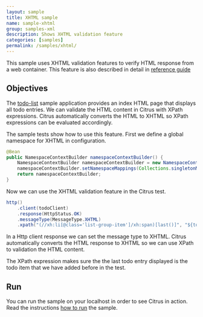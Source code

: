 ```yaml
---
layout: sample
title: XHTML sample
name: sample-xhtml
group: samples-xml
description: Shows XHTML validation feature
categories: [samples]
permalink: /samples/xhtml/
---
```


This sample uses XHTML validation features to verify HTML response from a web container. This feature is
also described in detail in [reference guide][1]

Objectives
---------

The [todo-list](/samples/todo-app/) sample application provides an index HTML page that displays all todo entries.
We can validate the HTML content in Citrus with XPath expressions. Citrus automatically converts the HTML to
XHTML so XPath expressions can be evaluated accordingly.

The sample tests show how to use this feature. First we define a global namespace for XHTML in
configuration.

```java
@Bean
public NamespaceContextBuilder namespaceContextBuilder() {
    NamespaceContextBuilder namespaceContextBuilder = new NamespaceContextBuilder();
    namespaceContextBuilder.setNamespaceMappings(Collections.singletonMap("xh", "http://www.w3.org/1999/xhtml"));
    return namespaceContextBuilder;
}
```
    
Now we can use the XHTML validation feature in the Citrus test.
    
```java
http()
    .client(todoClient)
    .response(HttpStatus.OK)
    .messageType(MessageType.XHTML)
    .xpath("(//xh:li[@class='list-group-item']/xh:span)[last()]", "${todoName}");
```
        
In a Http client response we can set the message type to XHTML. Citrus automatically converts the HTML response to
XHTML so we can use XPath to validation the HTML content.

The XPath expression makes sure the the last todo entry displayed is the todo item that we have added before in the test.    
                
Run
---------

You can run the sample on your localhost in order to see Citrus in action. Read the instructions [how to run](/samples/run/) the sample.

 [1]: https://citrusframework.org/reference/html#validation-xhtml